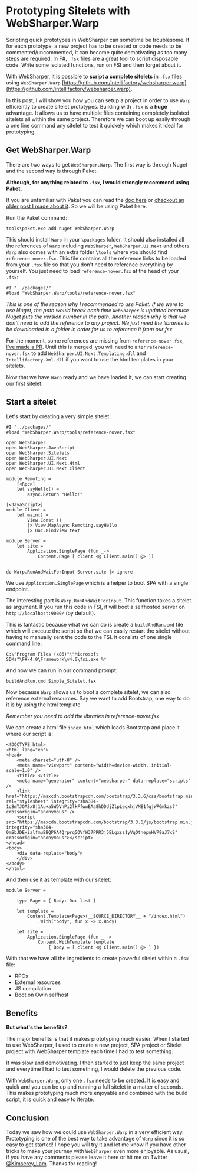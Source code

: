 # Prototyping Sitelets with WebSharper.Warp

Scripting quick prototypes in WebSharper can sometime be troublesome. 
If for each prototype, a new project has to be created or code needs to be commented/uncommented, it can become quite demotivating as too many steps are required.
In F#, `.fsx` files are a great tool to script disposable code.
Write some isolated functions, run on FSI and then forget about it.

With WebSharper, it is possible to __script a complete sitelets__ in `.fsx` files using `WebSharper.Warp` [https://github.com/intellifactory/websharper.warp](https://github.com/intellifactory/websharper.warp).

In this post, I will show you how you can setup a project in order to use `Warp` efficiently to create sitelet prototypes.
Building with `.fsx` is a __huge__ advantage. It allows us to have multiple files containing completely isolated sitelets all within the same project.
Therefore we can boot up easily through a one line command any sitelet to test it quickely which makes it ideal for prototyping.

## Get WebSharper.Warp

There are two ways to get `WebSharper.Warp`. The first way is through Nuget and the second way is through Paket.

__Although, for anything related to `.fsx`, I would strongly recommend using Paket.__

If you are unfamiliar with Paket you can read the [doc here](https://fsprojects.github.io/Paket/) or [checkout an older post I made about it](http://kimsereyblog.blogspot.co.uk/2016/01/quick-setup-with-paket-and-fsx-scripts.html).
So we will be using Paket here.

Run the Paket command:
```
tools\paket.exe add nuget WebSharper.Warp
```

This should install `Warp` in your `\packages` folder. It should also installed all the references of `Warp` including `WebSharper`, `WebSharper.UI.Next` and others.
`Warp` also comes with an extra folder `\tools` where you should find `reference-nover.fsx`. 
This file contains all the reference links to be loaded from your `.fsx` file so that you don't need to reference everything by yourself.
You just need to load `reference-nover.fsx` at the head of your `.fsx`:
```
#I "../packages/"
#load "WebSharper.Warp/tools/reference-nover.fsx"
```

_This is one of the reason why I recommended to use Paket. If we were to use Nuget, the path would break each time `WebSharper` is updated because Nuget puts the version number in the path._
_Another reason why is that we don't need to add the reference to any project. We just need the libraries to be downloaded in a folder in order for us to reference it from our fsx._

For the moment, some references are missing from `reference-nover.fsx`, [I've made a PR](https://github.com/intellifactory/websharper.warp/pull/18).
Until this is merged, you will need to alter `reference-nover.fsx` to add `WebSharper.UI.Next.Templating.dll` and `Intellifactory.Xml.dll` if you want to use the html templates in your sitelets.

Now that we have `Warp` ready and we have loaded it, we can start creating our first sitelet.

## Start a sitelet

Let's start by creating a very simple sitelet:

```
#I "../packages/"
#load "WebSharper.Warp/tools/reference-nover.fsx"

open WebSharper
open WebSharper.JavaScript
open WebSharper.Sitelets
open WebSharper.UI.Next
open WebSharper.UI.Next.Html
open WebSharper.UI.Next.Client

module Remoting =
    [<Rpc>]
    let sayHello() = 
        async.Return "Hello!"

[<JavaScript>]
module Client =
    let main() =
        View.Const ()
        |> View.MapAsync Remoting.sayHello
        |> Doc.BindView text

module Server =
    let site =
        Application.SinglePage (fun _-> 
            Content.Page [ client <@ Client.main() @> ])


do Warp.RunAndWaitForInput Server.site |> ignore
```

We use `Application.SinglePage` which is a helper to boot SPA with a single endpoint.

The interesting part is `Warp.RunAndWaitForInput`.
This function takes a sitelet as argument.
If you run this code in FSI, it will boot a selfhosted server on `http://localhost:9000/` (by default).

This is fantastic because what we can do is create a `buildAndRun.cmd` file which will execute the script so that we can easily restart the sitelet without having to manually sent the code to the FSI.
It consists of one single command line.

```
C:\"Program Files (x86)"\"Microsoft SDKs"\F#\4.0\Framework\v4.0\fsi.exe %*
```

And now we can run in our command prompt:
```
buildAndRun.cmd Simple_Sitelet.fsx
```

Now because `Warp` allows us to boot a complete sitelet, we can also reference external resources.
Say we want to add Bootstrap, one way to do it is by using the html template.

_Remember you need to add the libraries in reference-nover.fsx_

We can create a html file `index.html` which loads Bootstrap and place it where our script is:

```
<!DOCTYPE html>
<html lang="en">
<head>
    <meta charset="utf-8" />
    <meta name="viewport" content="width=device-width, initial-scale=1.0" />
    <title>-</title>
    <meta name="generator" content="websharper" data-replace="scripts" />
    <link href="https://maxcdn.bootstrapcdn.com/bootstrap/3.3.6/css/bootstrap.min.css" rel="stylesheet" integrity="sha384-1q8mTJOASx8j1Au+a5WDVnPi2lkFfwwEAa8hDDdjZlpLegxhjVME1fgjWPGmkzs7" crossorigin="anonymous" />
    <script src="https://maxcdn.bootstrapcdn.com/bootstrap/3.3.6/js/bootstrap.min.js" integrity="sha384-0mSbJDEHialfmuBBQP6A4Qrprq5OVfW37PRR3j5ELqxss1yVqOtnepnHVP9aJ7xS" crossorigin="anonymous"></script>
</head>
<body>
    <div data-replace="body">
    </div>
</body>
</html>
```

And then use it as template with our sitelet:

```
module Server =

    type Page = { Body: Doc list }

    let template =
        Content.Template<Page>(__SOURCE_DIRECTORY__ + "/index.html")
            .With("body", fun x -> x.Body)
    
    let site =
        Application.SinglePage (fun _ ->
            Content.WithTemplate template
                { Body = [ client <@ Client.main() @> ] })
```

With that we have all the ingredients to create powerful sitelet within a `.fsx` file:
 - RPCs
 - External resources
 - JS compilation
 - Boot on Owin selfhost

## Benefits

__But what's the benefits?__

The major benefits is that it makes prototyping much easier. 
When I started to use WebSharper, I used to create a new project, SPA project or Sitelet project with WebSharper template each time I had to test something.

It was slow and demotivating. I then started to just keep the same project and everytime I had to test something, I would delete the previous code.

With `WebSharper.Warp`, only one `.fsx` needs to be created. It is easy and quick and you can be up and running a full sitelet in a matter of seconds.
This makes prototyping much more enjoyable and combined with the build script, it is quick and easy to iterate.

## Conclusion

Today we saw how we could use `WebSharper.Warp` in a very efficient way. 
Prototyping is one of the best way to take advantage of `Warp` since it is so easy to get started!
I hope you will try it and let me know if you have other tricks to make your journey with `WebSharper` even more enjoyable.
As usual, if you have any comments please leave it here or hit me on Twitter [@Kimserey_Lam](https://twitter.com/Kimserey_Lam).
Thanks for reading!
